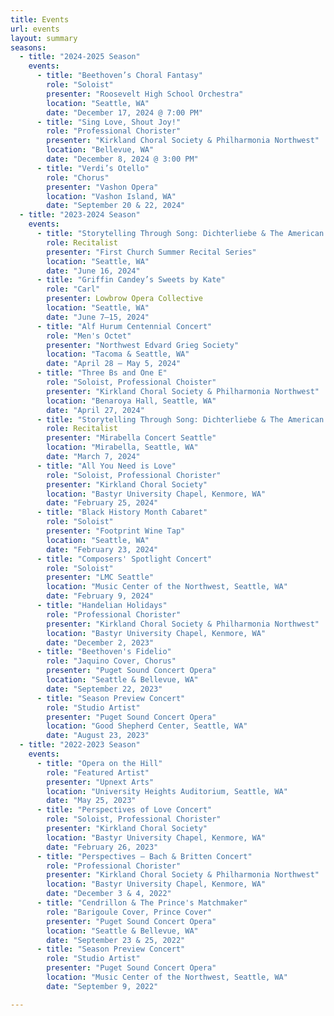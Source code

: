 ```yaml
---
title: Events
url: events
layout: summary
seasons:
  - title: "2024-2025 Season"
    events:
      - title: "Beethoven’s Choral Fantasy"
        role: "Soloist"
        presenter: "Roosevelt High School Orchestra"
        location: "Seattle, WA"
        date: "December 17, 2024 @ 7:00 PM"
      - title: "Sing Love, Shout Joy!"
        role: "Professional Chorister"
        presenter: "Kirkland Choral Society & Philharmonia Northwest"
        location: "Bellevue, WA"
        date: "December 8, 2024 @ 3:00 PM"
      - title: "Verdi’s Otello"
        role: "Chorus"
        presenter: "Vashon Opera"
        location: "Vashon Island, WA"
        date: "September 20 & 22, 2024"
  - title: "2023-2024 Season"
    events:
      - title: "Storytelling Through Song: Dichterliebe & The American Songbook"
        role: Recitalist
        presenter: "First Church Summer Recital Series"
        location: "Seattle, WA"
        date: "June 16, 2024"
      - title: "Griffin Candey’s Sweets by Kate"
        role: "Carl"
        presenter: Lowbrow Opera Collective
        location: "Seattle, WA"
        date: "June 7–15, 2024"
      - title: "Alf Hurum Centennial Concert"
        role: "Men's Octet"
        presenter: "Northwest Edvard Grieg Society"
        location: "Tacoma & Seattle, WA"
        date: "April 28 – May 5, 2024"
      - title: "Three Bs and One E"
        role: "Soloist, Professional Choister"
        presenter: "Kirkland Choral Society & Philharmonia Northwest"
        location: "Benaroya Hall, Seattle, WA"
        date: "April 27, 2024"
      - title: "Storytelling Through Song: Dichterliebe & The American Songbook"
        role: Recitalist
        presenter: "Mirabella Concert Seattle"
        location: "Mirabella, Seattle, WA"
        date: "March 7, 2024"
      - title: "All You Need is Love"
        role: "Soloist, Professional Chorister"
        presenter: "Kirkland Choral Society"
        location: "Bastyr University Chapel, Kenmore, WA"
        date: "February 25, 2024"
      - title: "Black History Month Cabaret"
        role: "Soloist"
        presenter: "Footprint Wine Tap"
        location: "Seattle, WA"
        date: "February 23, 2024"
      - title: "Composers' Spotlight Concert"
        role: "Soloist"
        presenter: "LMC Seattle"
        location: "Music Center of the Northwest, Seattle, WA"
        date: "February 9, 2024"
      - title: "Handelian Holidays"
        role: "Professional Chorister"
        presenter: "Kirkland Choral Society & Philharmonia Northwest"
        location: "Bastyr University Chapel, Kenmore, WA"
        date: "December 2, 2023"
      - title: "Beethoven's Fidelio"
        role: "Jaquino Cover, Chorus"
        presenter: "Puget Sound Concert Opera"
        location: "Seattle & Bellevue, WA"
        date: "September 22, 2023"
      - title: "Season Preview Concert"
        role: "Studio Artist"
        presenter: "Puget Sound Concert Opera"
        location: "Good Shepherd Center, Seattle, WA"
        date: "August 23, 2023"
  - title: "2022-2023 Season"
    events:
      - title: "Opera on the Hill"
        role: "Featured Artist"
        presenter: "Upnext Arts"
        location: "University Heights Auditorium, Seattle, WA"
        date: "May 25, 2023"
      - title: "Perspectives of Love Concert"
        role: "Soloist, Professional Chorister"
        presenter: "Kirkland Choral Society"
        location: "Bastyr University Chapel, Kenmore, WA"
        date: "February 26, 2023"
      - title: "Perspectives – Bach & Britten Concert"
        role: "Professional Chorister"
        presenter: "Kirkland Choral Society & Philharmonia Northwest"
        location: "Bastyr University Chapel, Kenmore, WA"
        date: "December 3 & 4, 2022"
      - title: "Cendrillon & The Prince's Matchmaker"
        role: "Barigoule Cover, Prince Cover"
        presenter: "Puget Sound Concert Opera"
        location: "Seattle & Bellevue, WA"
        date: "September 23 & 25, 2022"
      - title: "Season Preview Concert"
        role: "Studio Artist"
        presenter: "Puget Sound Concert Opera"
        location: "Music Center of the Northwest, Seattle, WA"
        date: "September 9, 2022"

---
```


